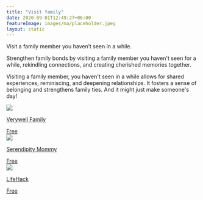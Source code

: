 ```yaml
---
title: "Visit family"
date: 2020-09-01T12:49:27+06:00
featureImage: images/ma/placeholder.jpeg
layout: static
---
```


Visit a family member you haven’t seen in a while.

Strengthen family bonds by visiting a family member you haven't seen for a while, rekindling connections, and creating cherished memories together.

Visiting a family member, you haven't seen in a while allows for shared experiences, reminiscing, and deepening relationships. It fosters a sense of belonging and strengthens family ties. And it might just make someone's day!

<a class="ma-link" href="https://www.verywellfamily.com/finding-quality-family-time-616982"><div class="ma-card ma-card-Community"><div class="ma-icon"><img src ="/images/Icon-check - community - opacity.svg"/></div><div class="ma-name"><p>Verywell Family</p></div><div class="ma-paid-text"><span>Free</span></div></div></a><a class="ma-link" href="https://serendipitymommy.com/long-time-no-talk-how-to-talk-to-family-you-havent-seen-in-ages/"><div class="ma-card ma-card-Community"><div class="ma-icon"><img src ="/images/Icon-check - community - opacity.svg"/></div><div class="ma-name"><p>Serendipity Mommy</p></div><div class="ma-paid-text"><span>Free</span></div></div></a><a class="ma-link" href="https://www.lifehack.org/808737/spending-time-with-family"><div class="ma-card ma-card-Community"><div class="ma-icon"><img src ="/images/Icon-check - community - opacity.svg"/></div><div class="ma-name"><p>LifeHack</p></div><div class="ma-paid-text"><span>Free</span></div></div></a>  

<br/><br/>






